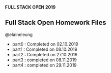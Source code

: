 **FULL STACK OPEN 2019**

## Full Stack Open Homework Files

@elaineleung

* part0 : Completed on 02.10.2019 
* part1 : Completed on 08.10.2019
* part2 : Completed on 27.10.2019
* part3 : completed on 08.11.2019
* part4 : completed on 29.11.2019
